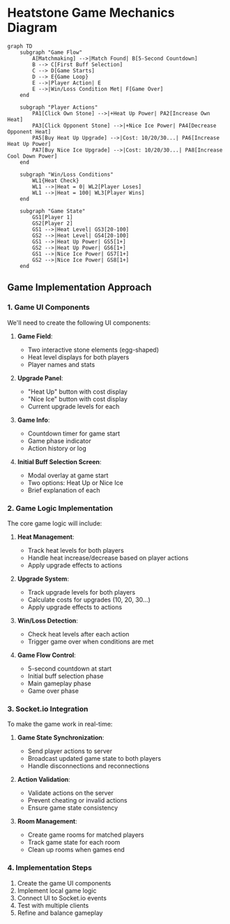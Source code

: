 # Heatstone Game Mechanics Diagram

```mermaid
graph TD
    subgraph "Game Flow"
        A[Matchmaking] -->|Match Found| B[5-Second Countdown]
        B --> C[First Buff Selection]
        C --> D[Game Starts]
        D --> E{Game Loop}
        E -->|Player Action| E
        E -->|Win/Loss Condition Met| F[Game Over]
    end

    subgraph "Player Actions"
        PA1[Click Own Stone] -->|+Heat Up Power| PA2[Increase Own Heat]
        PA3[Click Opponent Stone] -->|+Nice Ice Power| PA4[Decrease Opponent Heat]
        PA5[Buy Heat Up Upgrade] -->|Cost: 10/20/30...| PA6[Increase Heat Up Power]
        PA7[Buy Nice Ice Upgrade] -->|Cost: 10/20/30...| PA8[Increase Cool Down Power]
    end

    subgraph "Win/Loss Conditions"
        WL1{Heat Check}
        WL1 -->|Heat = 0| WL2[Player Loses]
        WL1 -->|Heat = 100| WL3[Player Wins]
    end

    subgraph "Game State"
        GS1[Player 1]
        GS2[Player 2]
        GS1 -->|Heat Level| GS3[20-100]
        GS2 -->|Heat Level| GS4[20-100]
        GS1 -->|Heat Up Power| GS5[1+]
        GS2 -->|Heat Up Power| GS6[1+]
        GS1 -->|Nice Ice Power| GS7[1+]
        GS2 -->|Nice Ice Power| GS8[1+]
    end
```

## Game Implementation Approach

### 1. Game UI Components

We'll need to create the following UI components:

1. **Game Field**:
   - Two interactive stone elements (egg-shaped)
   - Heat level displays for both players
   - Player names and stats

2. **Upgrade Panel**:
   - "Heat Up" button with cost display
   - "Nice Ice" button with cost display
   - Current upgrade levels for each

3. **Game Info**:
   - Countdown timer for game start
   - Game phase indicator
   - Action history or log

4. **Initial Buff Selection Screen**:
   - Modal overlay at game start
   - Two options: Heat Up or Nice Ice
   - Brief explanation of each

### 2. Game Logic Implementation

The core game logic will include:

1. **Heat Management**:
   - Track heat levels for both players
   - Handle heat increase/decrease based on player actions
   - Apply upgrade effects to actions

2. **Upgrade System**:
   - Track upgrade levels for both players
   - Calculate costs for upgrades (10, 20, 30...)
   - Apply upgrade effects to actions

3. **Win/Loss Detection**:
   - Check heat levels after each action
   - Trigger game over when conditions are met

4. **Game Flow Control**:
   - 5-second countdown at start
   - Initial buff selection phase
   - Main gameplay phase
   - Game over phase

### 3. Socket.io Integration

To make the game work in real-time:

1. **Game State Synchronization**:
   - Send player actions to server
   - Broadcast updated game state to both players
   - Handle disconnections and reconnections

2. **Action Validation**:
   - Validate actions on the server
   - Prevent cheating or invalid actions
   - Ensure game state consistency

3. **Room Management**:
   - Create game rooms for matched players
   - Track game state for each room
   - Clean up rooms when games end

### 4. Implementation Steps

1. Create the game UI components
2. Implement local game logic
3. Connect UI to Socket.io events
4. Test with multiple clients
5. Refine and balance gameplay